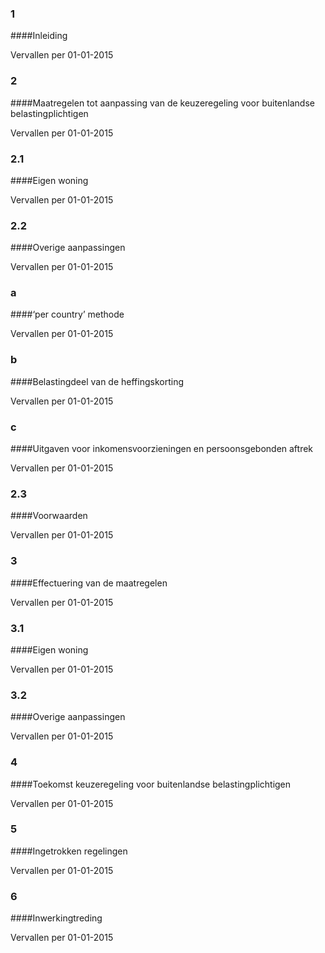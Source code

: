 <meta http-equiv='Content-Type' content='text/html; charset=utf-8' />

### 1  

####Inleiding

Vervallen per 01-01-2015 

### 2  

####Maatregelen tot aanpassing van de keuzeregeling voor buitenlandse belastingplichtigen

Vervallen per 01-01-2015 

### 2.1  

####Eigen woning

Vervallen per 01-01-2015 

### 2.2  

####Overige aanpassingen

Vervallen per 01-01-2015 

### a  

####‘per country’ methode

Vervallen per 01-01-2015 

### b  

####Belastingdeel van de heffingskorting

Vervallen per 01-01-2015 

### c  

####Uitgaven voor inkomensvoorzieningen en persoonsgebonden aftrek

Vervallen per 01-01-2015 

### 2.3  

####Voorwaarden

Vervallen per 01-01-2015 

### 3  

####Effectuering van de maatregelen

Vervallen per 01-01-2015 

### 3.1  

####Eigen woning

Vervallen per 01-01-2015 

### 3.2  

####Overige aanpassingen

Vervallen per 01-01-2015 

### 4  

####Toekomst keuzeregeling voor buitenlandse belastingplichtigen

Vervallen per 01-01-2015 

### 5  

####Ingetrokken regelingen

Vervallen per 01-01-2015 

### 6  

####Inwerkingtreding

Vervallen per 01-01-2015 

